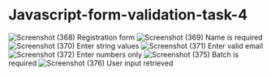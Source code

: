 # Javascript-form-validation-task-4
![Screenshot (368)](https://user-images.githubusercontent.com/66889181/133847230-705c3e8e-3ec5-42c6-8d57-71181ba5e309.png)
Registration form
![Screenshot (369)](https://user-images.githubusercontent.com/66889181/133847285-806a69da-6597-4e61-b2fb-a59af90daee5.png)
Name is required
![Screenshot (370)](https://user-images.githubusercontent.com/66889181/133847313-e9c9e978-91bb-42ab-ab12-3f89493c690c.png)
Enter string values
![Screenshot (371)](https://user-images.githubusercontent.com/66889181/133847336-0dbd0ba0-9e9c-4174-88cf-87584f57e448.png)
Enter valid email
![Screenshot (372)](https://user-images.githubusercontent.com/66889181/133847355-62c789c6-5bd5-4af1-b394-777ea299a3b1.png)
Enter numbers only
![Screenshot (375)](https://user-images.githubusercontent.com/66889181/133847394-3dd564fe-da18-417d-86b1-e256895ed92d.png)
Batch is required
![Screenshot (376)](https://user-images.githubusercontent.com/66889181/133847400-dfee1fa8-533c-444a-a675-a0dfd23c4651.png)
User input retrieved
